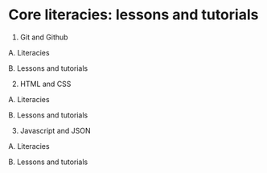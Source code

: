 # Core literacies: lessons and tutorials

  1. Git and Github 

  A. Literacies

  B. Lessons and tutorials

  2. HTML and CSS 

  A. Literacies

  B. Lessons and tutorials

  3. Javascript and JSON

  A. Literacies

  B. Lessons and tutorials 
